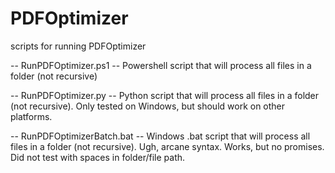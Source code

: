 # PDFOptimizer
scripts for running PDFOptimizer

-- RunPDFOptimizer.ps1 -- Powershell script that will process all files in a folder (not recursive)

-- RunPDFOptimizer.py -- Python script that will process all files in a folder (not recursive). Only tested on Windows, but should work on other platforms.

-- RunPDFOptimizerBatch.bat -- Windows .bat script that will process all files in a folder (not recursive). Ugh, arcane syntax. Works, but no promises. Did not test with spaces in folder/file path.


